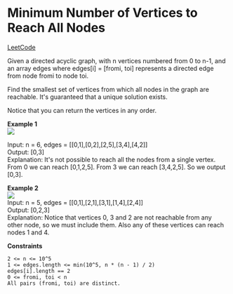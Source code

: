 # Minimum Number of Vertices to Reach All Nodes
[LeetCode](https://leetcode.com/problems/minimum-number-of-vertices-to-reach-all-nodes/)

Given a directed acyclic graph, with n vertices numbered from 0 to n-1, and an array edges where edges[i] = [fromi, toi] represents a directed edge from node fromi to node toi.

Find the smallest set of vertices from which all nodes in the graph are reachable. It's guaranteed that a unique solution exists.

Notice that you can return the vertices in any order.

**Example 1** <br/>
![](https://assets.leetcode.com/uploads/2020/07/07/untitled22.png) <br/>

Input: n = 6, edges = [[0,1],[0,2],[2,5],[3,4],[4,2]] <br/>
Output: [0,3]<br/>
Explanation: It's not possible to reach all the nodes from a single vertex. From 0 we can reach [0,1,2,5]. From 3 we can reach [3,4,2,5]. So we output [0,3].
 
**Example 2** <br/>
![](https://assets.leetcode.com/uploads/2020/07/07/untitled.png) <br/>
Input: n = 5, edges = [[0,1],[2,1],[3,1],[1,4],[2,4]] <br/>
Output: [0,2,3] <br/>
Explanation: Notice that vertices 0, 3 and 2 are not reachable from any other node, so we must include them. Also any of these vertices can reach nodes 1 and 4.

**Constraints**

    2 <= n <= 10^5
    1 <= edges.length <= min(10^5, n * (n - 1) / 2)
    edges[i].length == 2
    0 <= fromi, toi < n
    All pairs (fromi, toi) are distinct.
